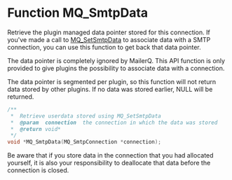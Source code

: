 # Function MQ_SmtpData

Retrieve the plugin managed data pointer stored for this connection. If you've made a call to [MQ_SetSmtpData](mq_setsmtpdata) to associate data with a SMTP connection, you can use this function to get back that data pointer.

The data pointer is completely ignored by MailerQ. This API function is only provided to give plugins the possibility to associate data with a connection.

The data pointer is segmented per plugin, so this function will not return data stored by other plugins. If no data was stored earlier, NULL will be returned.

```c
/**
 *  Retrieve userdata stored using MQ_SetSmtpData
 *  @param  connection  the connection in which the data was stored
 *  @return void*
 */
void *MQ_SmtpData(MQ_SmtpConnection *connection);

```

Be aware that if you store data in the connection that you had allocated yourself, it is also your responsibility to deallocate that data before the connection is closed.